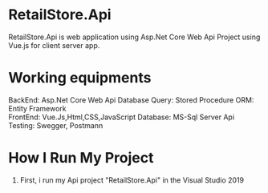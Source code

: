 # RetailStore.Api
RetailStore.Api is web application using Asp.Net Core Web Api Project using Vue.js for client server app.

# Working equipments
BackEnd: Asp.Net Core Web Api
Database Query: Stored Procedure
ORM: Entity Framework  
FrontEnd: Vue.Js,Html,CSS,JavaScript
Database: MS-Sql Server
Api Testing: Swegger, Postmann

# How I Run My Project
1. First, i run my Api project "RetailStore.Api" in the Visual Studio 2019
